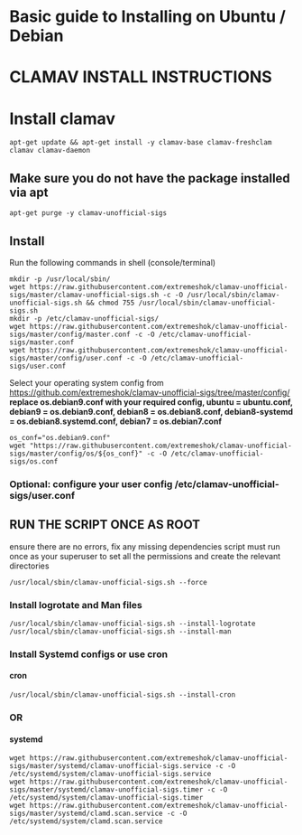 # Basic guide to Installing on Ubuntu / Debian

# CLAMAV INSTALL INSTRUCTIONS
# Install clamav
```
apt-get update && apt-get install -y clamav-base clamav-freshclam clamav clamav-daemon
```

## Make sure you do not have the package installed via apt
```
apt-get purge -y clamav-unofficial-sigs
```

## Install
Run the following commands in shell (console/terminal)
```
mkdir -p /usr/local/sbin/
wget https://raw.githubusercontent.com/extremeshok/clamav-unofficial-sigs/master/clamav-unofficial-sigs.sh -c -O /usr/local/sbin/clamav-unofficial-sigs.sh && chmod 755 /usr/local/sbin/clamav-unofficial-sigs.sh
mkdir -p /etc/clamav-unofficial-sigs/
wget https://raw.githubusercontent.com/extremeshok/clamav-unofficial-sigs/master/config/master.conf -c -O /etc/clamav-unofficial-sigs/master.conf
wget https://raw.githubusercontent.com/extremeshok/clamav-unofficial-sigs/master/config/user.conf -c -O /etc/clamav-unofficial-sigs/user.conf
```
Select your operating system config from https://github.com/extremeshok/clamav-unofficial-sigs/tree/master/config/
**replace os.debian9.conf with your required config, ubuntu = ubuntu.conf, debian9 = os.debian9.conf, debian8 = os.debian8.conf, debian8-systemd = os.debian8.systemd.conf, debian7 = os.debian7.conf**
```
os_conf="os.debian9.conf"
wget "https://raw.githubusercontent.com/extremeshok/clamav-unofficial-sigs/master/config/os/${os_conf}" -c -O /etc/clamav-unofficial-sigs/os.conf
```

### Optional: configure your user config /etc/clamav-unofficial-sigs/user.conf

## RUN THE SCRIPT ONCE AS ROOT
ensure there are no errors, fix any missing dependencies
script must run once as your superuser to set all the permissions and create the relevant directories
```
/usr/local/sbin/clamav-unofficial-sigs.sh --force
```

### Install logrotate and Man files
```
/usr/local/sbin/clamav-unofficial-sigs.sh --install-logrotate
/usr/local/sbin/clamav-unofficial-sigs.sh --install-man
```

### Install Systemd configs or use cron
#### cron
```
/usr/local/sbin/clamav-unofficial-sigs.sh --install-cron
```
### OR
#### systemd
```
wget https://raw.githubusercontent.com/extremeshok/clamav-unofficial-sigs/master/systemd/clamav-unofficial-sigs.service -c -O /etc/systemd/system/clamav-unofficial-sigs.service
wget https://raw.githubusercontent.com/extremeshok/clamav-unofficial-sigs/master/systemd/clamav-unofficial-sigs.timer -c -O /etc/systemd/system/clamav-unofficial-sigs.timer
wget https://raw.githubusercontent.com/extremeshok/clamav-unofficial-sigs/master/systemd/clamd.scan.service -c -O /etc/systemd/system/clamd.scan.service
```
